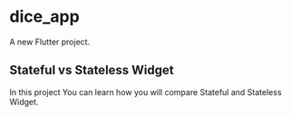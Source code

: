 # dice_app

A new Flutter project.

## Stateful vs Stateless Widget

In this project You can learn how you will compare Stateful and Stateless Widget.
